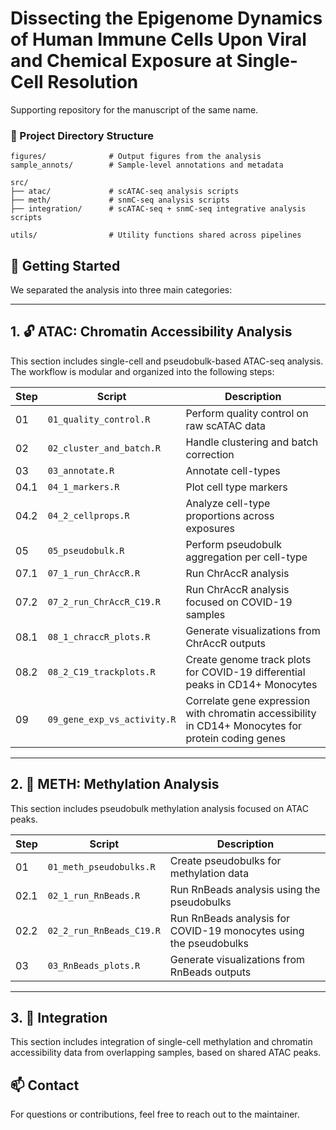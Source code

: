 # Dissecting the Epigenome Dynamics of Human Immune Cells Upon Viral and Chemical Exposure at Single-Cell Resolution

Supporting repository for the manuscript of the same name. 

### 📁 Project Directory Structure

```text
figures/              # Output figures from the analysis
sample_annots/        # Sample-level annotations and metadata

src/
├── atac/             # scATAC-seq analysis scripts
├── meth/             # snmC-seq analysis scripts
├── integration/      # scATAC-seq + snmC-seq integrative analysis scripts

utils/                # Utility functions shared across pipelines
```

## 🧬 Getting Started

We separated the analysis into three main categories:

---

## 1. 🔓 ATAC: Chromatin Accessibility Analysis

This section includes single-cell and pseudobulk-based ATAC-seq analysis. The workflow is modular and organized into the following steps:

| Step | Script                        | Description |
|------|-------------------------------|-------------|
| 01   | `01_quality_control.R`        | Perform quality control on raw scATAC data |
| 02   | `02_cluster_and_batch.R`      | Handle clustering and batch correction |
| 03   | `03_annotate.R`               | Annotate cell-types |
| 04.1 | `04_1_markers.R`              | Plot cell type markers  |
| 04.2 | `04_2_cellprops.R`            | Analyze cell-type proportions across exposures |
| 05   | `05_pseudobulk.R`             | Perform pseudobulk aggregation per cell-type |
| 07.1 | `07_1_run_ChrAccR.R`          | Run ChrAccR analysis |
| 07.2 | `07_2_run_ChrAccR_C19.R`      | Run ChrAccR analysis focused on COVID-19 samples |
| 08.1 | `08_1_chraccR_plots.R`        | Generate visualizations from ChrAccR outputs |
| 08.2 | `08_2_C19_trackplots.R`       | Create genome track plots for COVID-19 differential peaks in CD14+ Monocytes |
| 09   | `09_gene_exp_vs_activity.R`   | Correlate gene expression with chromatin accessibility in CD14+ Monocytes for protein coding genes|
---

## 2. 🧬 METH: Methylation Analysis

This section includes pseudobulk methylation analysis focused on ATAC peaks.

| Step | Script                        | Description |
|------|-------------------------------|-------------|
| 01   | `01_meth_pseudobulks.R`       | Create pseudobulks for methylation data |
| 02.1   | `02_1_run_RnBeads.R`        | Run RnBeads analysis using the pseudobulks |
| 02.2   | `02_2_run_RnBeads_C19.R`    | Run RnBeads analysis for COVID-19 monocytes using the pseudobulks |
| 03   | `03_RnBeads_plots.R`          | Generate visualizations from RnBeads outputs  |

---

## 3. 🧩 Integration 

This section includes integration of single-cell methylation and chromatin accessibility data from overlapping samples, based on shared ATAC peaks.


## 📫 Contact

For questions or contributions, feel free to reach out to the maintainer.
